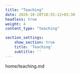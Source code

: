 ```yaml
---
title: "Teaching"
date: 2020-10-20T18:55:12+03:30
headless: true
weight: 4
content_type: "teaching"

section_settings:
    show_section: true
    title: 'Teaching'
    subtitle: ''
---
```


home/teaching.md